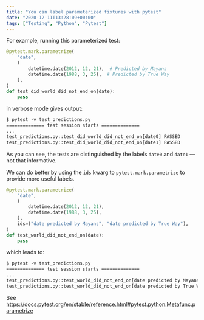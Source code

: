 ```yaml
---
title: "You can label parameterized fixtures with pytest"
date: "2020-12-11T13:28:09+00:00"
tags: ["Testing", "Python", "Pytest"]
---
```


For example, running this parameterized test:

```py
@pytest.mark.parametrize(
    "date",
    (
        datetime.date(2012, 12, 21),  # Predicted by Mayans
        datetime.date(1988, 3, 25),  # Predicted by True Way
    ),
)
def test_did_world_did_not_end_on(date):
    pass
```

in verbose mode gives output:

```txt
$ pytest -v test_predictions.py
============== test session starts ==============
...
test_predictions.py::test_did_world_did_not_end_on[date0] PASSED
test_predictions.py::test_did_world_did_not_end_on[date1] PASSED
```

As you can see, the tests are distinguished by the labels `date0` and `date1` —
not that informative.

We can do better by using the `ids` kwarg to `pytest.mark.parametrize` to
provide more useful labels.

```py
@pytest.mark.parametrize(
    "date",
    (
        datetime.date(2012, 12, 21),
        datetime.date(1988, 3, 25),
    ),
    ids=("date predicted by Mayans", "date predicted by True Way"),
)
def test_world_did_not_end_on(date):
    pass
```

which leads to:

```txt
$ pytest -v test_predictions.py
============== test session starts ==============
...
test_predictions.py::test_world_did_not_end_on[date predicted by Mayans] PASSED
test_predictions.py::test_world_did_not_end_on[date predicted by True Way] PASSED
```

See
<https://docs.pytest.org/en/stable/reference.html#pytest.python.Metafunc.parametrize>
